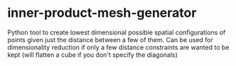 # inner-product-mesh-generator
Python tool to create lowest dimensional possible spatial configurations of points given just the distance between a few of them. Can be used for dimensionality reduction if only a few distance constraints are wanted to be kept (will flatten a cube if you don't specify the diagonals)
